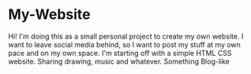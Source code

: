 # My-Website
Hi!
I'm doing this as a small personal project to create my own website. I want to leave social media behind, so I want to post my stuff at my own pace and on my own space.
I'm starting off with a simple HTML CSS website. Sharing drawing, music and whatever. Something Blog-like
